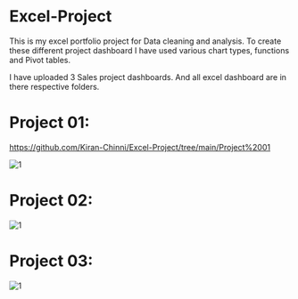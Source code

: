 # Excel-Project

This is my excel portfolio project for Data cleaning and analysis. 
To create these different project dashboard I have used various chart types, functions and Pivot tables.

I have uploaded 3 Sales project dashboards. And all excel dashboard are in there respective folders.

# Project 01:
https://github.com/Kiran-Chinni/Excel-Project/tree/main/Project%2001

![1](https://user-images.githubusercontent.com/118211443/213173783-65023337-1e9f-4902-a1e0-5f001569fec1.JPG)

# Project 02:
![1](https://user-images.githubusercontent.com/118211443/213173939-74799913-a9e0-47c2-8e4e-a64c921272e9.JPG)


# Project 03:
![1](https://user-images.githubusercontent.com/118211443/213173854-b47658b7-25e6-476d-a546-6707f7f2a372.JPG)


